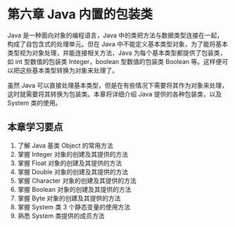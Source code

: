 # 第六章 Java 内置的包装类

Java 是一种面向对象的编程语言，Java 中的类把方法与数据类型连接在一起，构成了自包含式的处理单元。但在 Java 中不能定义基本类型对象，为了能将基本类型视为对象处理，并能连接相关方法，Java 为每个基本类型都提供了包装类，如 int 型数值的包装类 Integer，boolean 型数值的包装类 Boolean 等。这样便可以把这些基本类型转换为对象来处理了。

虽然 Java 可以直接处理基本类型，但是在有些情况下需要将其作为对象来处理，这时就需要将其转换为包装类。本章将详细介绍 Java 提供的各种包装类，以及 System 类的使用。

## 本章学习要点

1.  了解 Java 基类 Object 的常用方法
2.  掌握 Integer 对象的创建及其提供的方法
3.  掌握 Float 对象的创建及其提供的方法
4.  掌握 Double 对象的创建及其提供的方法
5.  掌握 Character 对象的创建及其提供的方法
6.  掌握 Boolean 对象的创建及其提供的方法
7.  掌握 Byte 对象的创建及其提供的方法
8.  掌握 System 类 3 个静态变量的使用方法
9.  熟悉 System 类提供的成员方法